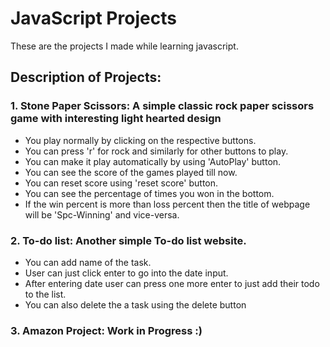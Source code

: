 # JavaScript Projects  
These are the projects I made while learning javascript.  

## Description of Projects: 
### 1. Stone Paper Scissors: A simple classic rock paper scissors game with interesting light hearted design
  * You play normally by clicking on the respective buttons.
  * You can press 'r' for rock and similarly for other buttons to play.
  * You can make it play automatically by using 'AutoPlay' button.
  * You can see the score of the games played till now.
  * You can reset score using 'reset score' button.
  * You can see the percentage of times you won in the bottom.
  * If the win percent is more than loss percent then the title of webpage will be 'Spc-Winning' and vice-versa.

### 2. To-do list: Another simple To-do list website.
  * You can add name of the task.
  * User can just click enter to go into the date input.
  * After entering date user can press one more enter to just add their todo to the list.
  * You can also delete the a task using the delete button

### 3. Amazon Project: Work in Progress :) 
